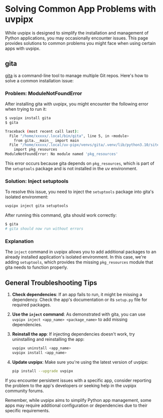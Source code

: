# Solving Common App Problems with uvpipx

While uvpipx is designed to simplify the installation and management of Python applications, you may occasionally encounter issues. This page provides solutions to common problems you might face when using certain apps with uvpipx.

## gita

[gita](https://github.com/nosarthur/gita) is a command-line tool to manage multiple Git repos. Here's how to solve a common installation issue:

### Problem: ModuleNotFoundError

After installing gita with uvpipx, you might encounter the following error when trying to run it:

```bash
$ uvpipx install gita 
$ gita

Traceback (most recent call last):
  File "/home/xxxxx/.local/bin/gita", line 5, in <module>
    from gita.__main__ import main
  File "/home/xxxxx/.local/uv-pipx/venvs/gita/.venv/lib/python3.10/site-packages/gita/__init__.py", line 1, in <module>
    import pkg_resources
ModuleNotFoundError: No module named 'pkg_resources'
```

This error occurs because gita depends on `pkg_resources`, which is part of the `setuptools` package and is not installed in the uv environment.

### Solution: Inject setuptools

To resolve this issue, you need to inject the `setuptools` package into gita's isolated environment:

```bash
uvpipx inject gita setuptools
```

After running this command, gita should work correctly:

```bash
$ gita
# gita should now run without errors
```

### Explanation

The `inject` command in uvpipx allows you to add additional packages to an already installed application's isolated environment. In this case, we're adding `setuptools`, which provides the missing `pkg_resources` module that gita needs to function properly.

## General Troubleshooting Tips

1. **Check dependencies**: If an app fails to run, it might be missing a dependency. Check the app's documentation or its `setup.py` file for required packages.

2. **Use the `inject` command**: As demonstrated with gita, you can use `uvpipx inject <app_name> <package_name>` to add missing dependencies.

3. **Reinstall the app**: If injecting dependencies doesn't work, try uninstalling and reinstalling the app:

   ```bash
   uvpipx uninstall <app_name>
   uvpipx install <app_name>
   ```

4. **Update uvpipx**: Make sure you're using the latest version of uvpipx:

   ```bash
   pip install --upgrade uvpipx
   ```

If you encounter persistent issues with a specific app, consider reporting the problem to the app's developers or seeking help in the uvpipx community forums.

Remember, while uvpipx aims to simplify Python app management, some apps may require additional configuration or dependencies due to their specific requirements.

